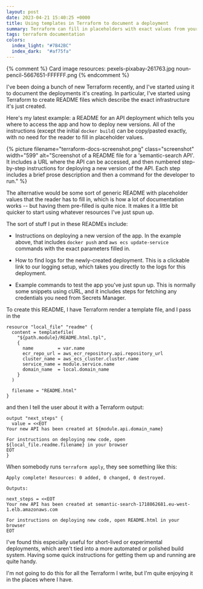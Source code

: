 ```yaml
---
layout: post
date: 2023-04-21 15:40:25 +0000
title: Using templates in Terraform to document a deployment
summary: Terraform can fill in placeholders with exact values from your deployment, for easy copy/paste instructions.
tags: terraform documentation
colors:
  index_light: "#7B42BC"
  index_dark:  "#af75fa"
---
```


{% comment %}
  Card image resources:
  pexels-pixabay-261763.jpg
  noun-pencil-5667651-FFFFFF.png
{% endcomment %}

I've been doing a bunch of new Terraform recently, and I've started using it to document the deployments it's creating.
In particular, I've started using Terraform to create README files which describe the exact infrastructure it's just created.

Here's my latest example: a README for an API deployment which tells you where to access the app and how to deploy new versions.
All of the instructions (except the initial `docker build`) can be copy/pasted exactly, with no need for the reader to fill in placeholder values.

{%
  picture
  filename="terraform-docs-screenshot.png"
  class="screenshot"
  width="599"
  alt="Screenshot of a README file for a 'semantic-search API'. It includes a URL where the API can be accessed, and then numbered step-by-step instructions for deploying a new version of the API. Each step includes a brief prose description and then a command for the developer to run."
%}

The alternative would be some sort of generic README with placeholder values that the reader has to fill in, which is how a lot of documentation works -- but having them pre-filled is quite nice.
It makes it a little bit quicker to start using whatever resources I've just spun up.

The sort of stuff I put in these READMEs include:

*   Instructions on deploying a new version of the app.
    In the example above, that includes `docker push` and `aws ecs update-service` commands with the exact parameters filled in.

*   How to find logs for the newly-created deployment.
    This is a clickable link to our logging setup, which takes you directly to the logs for this deployment.

*   Example commands to test the app you've just spun up.
    This is normally some snippets using cURL, and it includes steps for fetching any credentials you need from Secrets Manager.

To create this README, I have Terraform render a template file, and I pass in the

```hcl
resource "local_file" "readme" {
  content = templatefile(
    "${path.module}/README.html.tpl",
    {
      name         = var.name
      ecr_repo_url = aws_ecr_repository.api.repository_url
      cluster_name = aws_ecs_cluster.cluster.name
      service_name = module.service.name
      domain_name  = local.domain_name
    }
  )

  filename = "README.html"
}
```

and then I tell the user about it with a Terraform output:

```hcl
output "next_steps" {
  value = <<EOT
Your new API has been created at ${module.api.domain_name}

For instructions on deploying new code, open ${local_file.readme.filename} in your browser
EOT
}
```

When somebody runs `terraform apply`, they see something like this:

```
Apply complete! Resources: 0 added, 0 changed, 0 destroyed.

Outputs:

next_steps = <<EOT
Your new API has been created at semantic-search-1718862681.eu-west-1.elb.amazonaws.com

For instructions on deploying new code, open README.html in your browser
EOT
```

I've found this especially useful for short-lived or experimental deployments, which aren't tied into a more automated or polished build system.
Having some quick instructions for getting them up and running are quite handy.

I'm not going to do this for all the Terraform I write, but I'm quite enjoying it in the places where I have.
